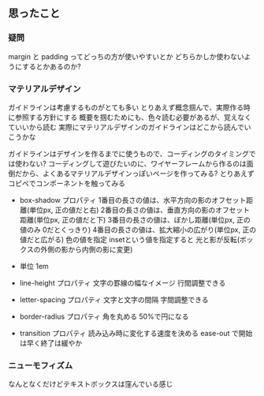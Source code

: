 ## 思ったこと
### 疑問
margin と padding ってどっちの方が使いやすいとか どちらかしか使わないようにするとかあるのか?

### マテリアルデザイン
ガイドラインは考慮するものがとても多い
とりあえず概念掴んで、実際作る時に参照する方針にする
概要を掴むためにも、色々読む必要があるが、覚えなくていいから読む
実際にマテリアルデザインのガイドラインはどこから読んでいこうかな

ガイドラインはデザインを作るまでに使うもので、コーディングのタイミングでは使わない?
コーディングして遊びたいのに、ワイヤーフレームから作るのは面倒だから、よくあるマテリアルデザインっぽいページを作ってみる?
とりあえずコピペでコンポーネントを触ってみる

- box-shadow プロパティ
1番目の長さの値は、水平方向の影のオフセット距離(単位px, 正の値だと右)
2番目の長さの値は、垂直方向の影のオフセット距離(単位px, 正の値だと下)
3番目の長さの値は、ぼかし距離(単位px, 正の値のみ 0だとくっきり)
4番目の長さの値は、拡大縮小の広がり(単位px, 正の値だと広がる)
色の値を指定
insetという値を指定すると 光と影が反転(ボックスの外側の影から内側の影に変更)

- 単位 1em

- line-height プロパティ
文字の罫線の幅なイメージ 行間調整できる

- letter-spacing プロパティ
文字と文字の間隔 字間調整できる

- border-radius プロパティ
角を丸める 50%で円になる

- transition プロパティ 
読み込み時に変化する速度を決める 
ease-out で開始は早く終了は緩やか

### ニューモフィズム
なんとなくだけどテキストボックスは窪んでいる感じ
